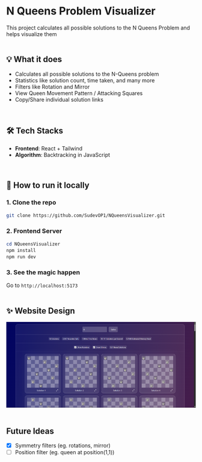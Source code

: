 # N Queens Problem Visualizer

This project calculates all possible solutions to the N Queens Problem and helps visualize them<br/>
<br>

## 💡 What it does
- Calculates all possible solutions to the N-Queens problem
- Statistics like solution count, time taken, and many more
- Filters like Rotation and Mirror
- View Queen Movement Pattern / Attacking Squares
- Copy/Share individual solution links
<br>

## 🛠️ Tech Stacks
- **Frontend**: React + Tailwind
- **Algorithm**: Backtracking in JavaScript
<br>

## 🚀 How to run it locally

### 1. Clone the repo
```bash
git clone https://github.com/SudevOP1/NQueensVisualizer.git
```
### 2. Frontend Server
```powershell
cd NQueensVisualizer
npm install
npm run dev
```
### 3. See the magic happen
Go to `http://localhost:5173`<br>
<br>

## ✨ Website Design
![Example](https://raw.githubusercontent.com/SudevOP1/NQueensVisualizer/main/Implementation.png)<br>
<br>

## Future Ideas
- [x] Symmetry filters (eg. rotations, mirror)
- [ ] Position filter (eg. queen at position(1,1))
